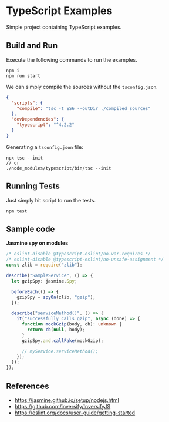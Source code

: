# TypeScript Examples

Simple project containing TypeScript examples.


## Build and Run
Execute the following commands to run the examples.

```
npm i 
npm run start
```

We can simply compile the sources without the `tsconfig.json`.

```json
{
  "scripts": {
    "compile": "tsc -t ES6 --outDir ./compiled_sources"
  },
  "devDependencies": {
    "typescript": "^4.2.2"
  }
}
```

Generating a `tsconfig.json` file:

```
npx tsc --init 
// or 
./node_modules/typescript/bin/tsc --init
```

## Running Tests
Just simply hit script to run the tests.

```
npm test
```

## Sample code

**Jasmine spy on modules**

```typescript
/* eslint-disable @typescript-eslint/no-var-requires */
/* eslint-disable @typescript-eslint/no-unsafe-assignment */
const zlib = require("zlib");

describe("SampleService", () => {
  let gzipSpy: jasmine.Spy;

  beforeEach(() => {
    gzipSpy = spyOn(zlib, "gzip");
  });

  describe("serviceMethod()", () => {
    it("successfully calls gzip", async (done) => {
      function mockGzip(body, cb): unknown {
        return cb(null, body);
      }
      gzipSpy.and.callFake(mockGzip);

      // myService.serviceMethod();
    });
  });
});
```

## References

* https://jasmine.github.io/setup/nodejs.html
* https://github.com/inversify/InversifyJS
* https://eslint.org/docs/user-guide/getting-started
